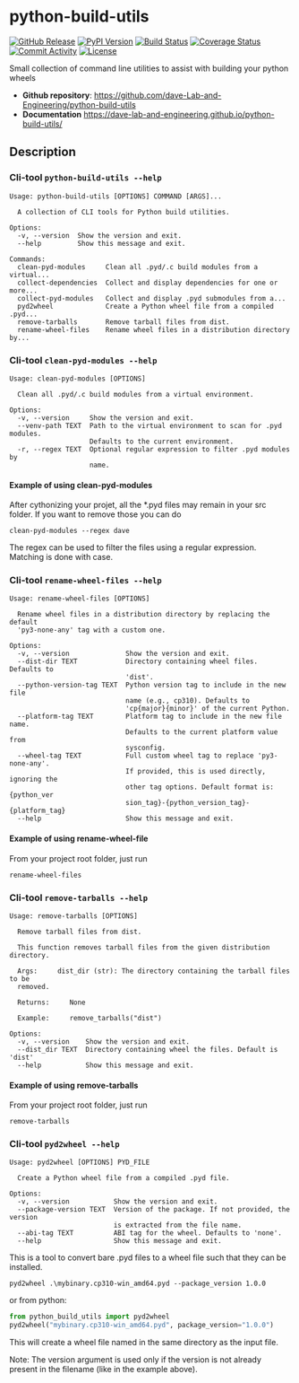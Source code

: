 # python-build-utils

[![GitHub Release](https://img.shields.io/github/v/release/dave-Lab-and-Engineering/python-build-utils)](https://github.com/dave-Lab-and-Engineering/python-build-utils/releases/tag/0.1.1)
[![PyPI Version](https://img.shields.io/pypi/v/python-build-utils)](https://pypi.org/project/python-build-utils/)
[![Build Status](https://img.shields.io/github/actions/workflow/status/dave-Lab-and-Engineering/python-build-utils/main.yml?branch=main)](https://github.com/dave-Lab-and-Engineering/python-build-utils/actions/workflows/main.yml)
[![Coverage Status](https://coveralls.io/repos/github/dave-Lab-and-Engineering/python-build-utils/badge.svg)](https://coveralls.io/github/dave-Lab-and-Engineering/python-build-utils)
[![Commit Activity](https://img.shields.io/github/commit-activity/m/dave-Lab-and-Engineering/python-build-utils)](https://github.com/dave-Lab-and-Engineering/python-build-utils/commits/main)
[![License](https://img.shields.io/github/license/dave-Lab-and-Engineering/python-build-utils)](https://github.com/dave-Lab-and-Engineering/python-build-utils/blob/main/LICENSE)

Small collection of command line utilities to assist with building your python wheels

- **Github repository**: <https://github.com/dave-Lab-and-Engineering/python-build-utils>
- **Documentation** <https://dave-lab-and-engineering.github.io/python-build-utils/>

## Description

### Cli-tool `python-build-utils --help`

```text
Usage: python-build-utils [OPTIONS] COMMAND [ARGS]...

  A collection of CLI tools for Python build utilities.

Options:
  -v, --version  Show the version and exit.
  --help         Show this message and exit.

Commands:
  clean-pyd-modules     Clean all .pyd/.c build modules from a virtual...
  collect-dependencies  Collect and display dependencies for one or more...
  collect-pyd-modules   Collect and display .pyd submodules from a...
  pyd2wheel             Create a Python wheel file from a compiled .pyd...
  remove-tarballs       Remove tarball files from dist.
  rename-wheel-files    Rename wheel files in a distribution directory by...
```

### Cli-tool `clean-pyd-modules --help`
```text
Usage: clean-pyd-modules [OPTIONS]

  Clean all .pyd/.c build modules from a virtual environment.

Options:
  -v, --version     Show the version and exit.
  --venv-path TEXT  Path to the virtual environment to scan for .pyd modules.
                    Defaults to the current environment.
  -r, --regex TEXT  Optional regular expression to filter .pyd modules by
                    name.
```

#### Example of using clean-pyd-modules

After cythonizing your projet, all the *.pyd files may remain in your src folder. If you want to remove those
you can do

```shell
clean-pyd-modules --regex dave 
```

The regex can be used to filter the files using a regular expression. Matching is done with case.   



### Cli-tool `rename-wheel-files --help`

```text
Usage: rename-wheel-files [OPTIONS]

  Rename wheel files in a distribution directory by replacing the default
  'py3-none-any' tag with a custom one.

Options:
  -v, --version              Show the version and exit.
  --dist-dir TEXT            Directory containing wheel files. Defaults to
                             'dist'.
  --python-version-tag TEXT  Python version tag to include in the new file
                             name (e.g., cp310). Defaults to
                             'cp{major}{minor}' of the current Python.
  --platform-tag TEXT        Platform tag to include in the new file name.
                             Defaults to the current platform value from
                             sysconfig.
  --wheel-tag TEXT           Full custom wheel tag to replace 'py3-none-any'.
                             If provided, this is used directly, ignoring the
                             other tag options. Default format is: {python_ver
                             sion_tag}-{python_version_tag}-{platform_tag}
  --help                     Show this message and exit.
```

#### Example of using rename-wheel-file

From your project root folder, just run

```shell
rename-wheel-files
```

### Cli-tool `remove-tarballs --help`

```text
Usage: remove-tarballs [OPTIONS]

  Remove tarball files from dist.

  This function removes tarball files from the given distribution directory.

  Args:     dist_dir (str): The directory containing the tarball files to be
  removed.

  Returns:     None

  Example:     remove_tarballs("dist")

Options:
  -v, --version    Show the version and exit.
  --dist_dir TEXT  Directory containing wheel the files. Default is 'dist'
  --help           Show this message and exit.
```

#### Example of using remove-tarballs

From your project root folder, just run

```shell
remove-tarballs
```

### Cli-tool `pyd2wheel --help`

``` text
Usage: pyd2wheel [OPTIONS] PYD_FILE

  Create a Python wheel file from a compiled .pyd file.

Options:
  -v, --version           Show the version and exit.
  --package-version TEXT  Version of the package. If not provided, the version
                          is extracted from the file name.
  --abi-tag TEXT          ABI tag for the wheel. Defaults to 'none'.
  --help                  Show this message and exit.
```

This is a tool to convert bare .pyd files to a wheel file such that they can be installed.

```shell
pyd2wheel .\mybinary.cp310-win_amd64.pyd --package_version 1.0.0
```

or from python:

```python
from python_build_utils import pyd2wheel
pyd2wheel("mybinary.cp310-win_amd64.pyd", package_version="1.0.0")
```

This will create a wheel file named in the same directory as the input file.

Note: The version argument is used only if the version is not already present in the filename (like in the example above).
